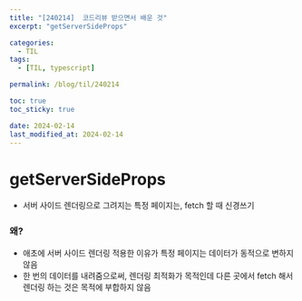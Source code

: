 ```yaml
---
title: "[240214]  코드리뷰 받으면서 배운 것"
excerpt: "getServerSideProps"

categories:
  - TIL
tags:
  - [TIL, typescript]

permalink: /blog/til/240214

toc: true
toc_sticky: true

date: 2024-02-14
last_modified_at: 2024-02-14
---
```


# getServerSideProps

- 서버 사이드 렌더링으로 그려지는 특정 페이지는, fetch 할 때 신경쓰기

### 왜?

- 애초에 서버 사이드 렌더링 적용한 이유가 특정 페이지는 데이터가 동적으로 변하지 않음
- 한 번의 데이터를 내려줌으로써, 렌더링 최적화가 목적인데 다른 곳에서 fetch 해서 렌더링 하는 것은 목적에 부합하지 않음
